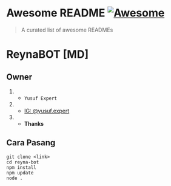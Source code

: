 # Awesome README [![Awesome](https://cdn.jsdelivr.net/gh/sindresorhus/awesome@d7305f38d29fed78fa85652e3a63e154dd8e8829/media/badge.svg)](https://github.com/avianz37/Expert#readme)
> A curated list of awesome READMEs

# ReynaBOT [MD]
## Owner
1. - `Yusuf Expert`
2. - [IG: @yusuf.expert](instagram.com/yusuf.expert)
3. - **Thanks**

## Cara Pasang
```
git clone <link>
cd reyna-bot
npm install
npm update
node .
```

